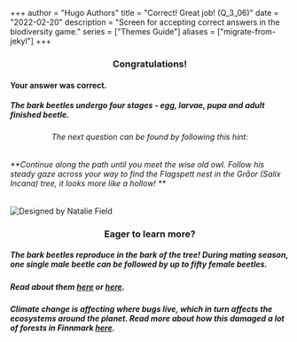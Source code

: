 +++
author = "Hugo Authors"
title = "Correct! Great job! (Q_3_06)"
date = "2022-02-20"
description = "Screen for accepting correct answers in the biodiversity game."
series = ["Themes Guide"]
aliases = ["migrate-from-jekyl"]
+++

### <center> Congratulations! </center>
#### Your answer was correct. 
##### The bark beetles undergo four stages - egg, larvae, pupa and adult finished beetle.


###### <center> The next question can be found by following this hint: </center>
###### **Continue along the path until you meet the wise old owl. Follow his steady gaze across your way to find the Flagspett nest in the Gråor (Salix Incana) tree, it looks more like a hollow!  **


![Designed by Natalie Field](/img/rosalia-batesi.jpg)

### <center> Eager to learn more? </center>

##### The bark beetles reproduce in the bark of the tree! During mating season, one single male beetle can be followed by up to fifty female beetles. 
##### Read about them [here](https://en.wikipedia.org/wiki/Bark_beetle) or [here](https://animalsake.com/interesting-facts-about-bark-beetle).
##### Climate change is affecting where bugs live, which in turn affects the ecosystems around the planet. Read more about how this damaged a lot of forests in Finnmark [here](https://www.nrk.no/tromsogfinnmark/lauvmakken-frostmaler-sprer-seg-mot-arktiske-strok-og-odelegger-traer-og-krattskog-pa-varangerhalvoya-1.14721572).